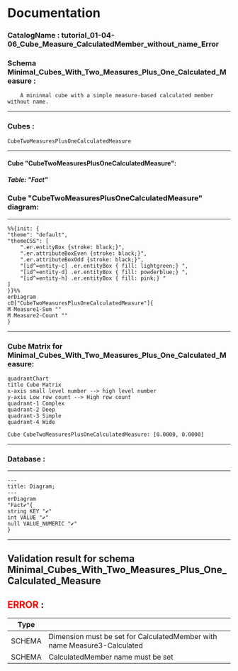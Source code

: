 # Documentation
### CatalogName : tutorial_01-04-06_Cube_Measure_CalculatedMember_without_name_Error
### Schema Minimal_Cubes_With_Two_Measures_Plus_One_Calculated_Measure : 

		
		A mininmal cube with a simple measure-based calculated member without name.

		
  
---
### Cubes :

    CubeTwoMeasuresPlusOneCalculatedMeasure

---
#### Cube "CubeTwoMeasuresPlusOneCalculatedMeasure":

    

##### Table: "Fact"

### Cube "CubeTwoMeasuresPlusOneCalculatedMeasure" diagram:

---

```mermaid
%%{init: {
"theme": "default",
"themeCSS": [
    ".er.entityBox {stroke: black;}",
    ".er.attributeBoxEven {stroke: black;}",
    ".er.attributeBoxOdd {stroke: black;}",
    "[id^=entity-c] .er.entityBox { fill: lightgreen;} ",
    "[id^=entity-d] .er.entityBox { fill: powderblue;} ",
    "[id^=entity-h] .er.entityBox { fill: pink;} "
]
}}%%
erDiagram
c0["CubeTwoMeasuresPlusOneCalculatedMeasure"]{
M Measure1-Sum ""
M Measure2-Count ""
}
```
---
### Cube Matrix for Minimal_Cubes_With_Two_Measures_Plus_One_Calculated_Measure:
```mermaid
quadrantChart
title Cube Matrix
x-axis small level number --> high level number
y-axis Low row count --> High row count
quadrant-1 Complex
quadrant-2 Deep
quadrant-3 Simple
quadrant-4 Wide

Cube CubeTwoMeasuresPlusOneCalculatedMeasure: [0.0000, 0.0000]
```
---
### Database :
---
```mermaid
---
title: Diagram;
---
erDiagram
"Fact✔"{
string KEY "✔"
int VALUE "✔"
null VALUE_NUMERIC "✔"
}

```
---
## Validation result for schema Minimal_Cubes_With_Two_Measures_Plus_One_Calculated_Measure
## <span style='color: red;'>ERROR</span> : 
|Type|   |
|----|---|
|SCHEMA|Dimension must be set for CalculatedMember with name Measure3-Calculated|
|SCHEMA|CalculatedMember name must be set|
